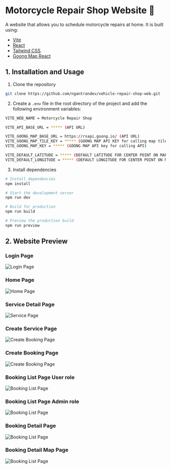 # Motorcycle Repair Shop Website 👋

A website that allows you to schedule motorcycle repairs at home. It is built using:
* [Vite](https://vitejs.dev/)
* [React](https://reactjs.org/)
* [Tailwind CSS](https://tailwindcss.com/).
* [Goong Map React](https://docs.goong.io/goong-map-react/)

## 1. Installation and Usage

1. Clone the repository

```bash
git clone https://github.com/ngantrandev/vehicle-repair-shop-web.git

```

2. Create a `.env` file in the root directory of the project and add the following environment variables:

```bash
VITE_WEB_NAME = Motorcycle Repair Shop

VITE_API_BASE_URL = ***** (API URL)

VITE_GOONG_MAP_BASE_URL = https://rsapi.goong.io/ (API URL)
VITE_GOONG_MAP_TILE_KEY = ***** (GOONG MAP API KEY for calling map tiles)
VITE_GOONG_MAP_KEY = ***** (GOONG MAP API key for calling API)

VITE_DEFAULT_LATITUDE = ***** (DEFAULT LATITUDE FOR CENTER POINT ON MAP)
VITE_DEFAULT_LONGITUDE = ***** (DEFAULT LONGITUDE FOR CENTER POINT ON MAP)

```

3. Install dependencies

```bash
# Install dependencies
npm install

# Start the development server
npm run dev

# Build for production
npm run build

# Preview the production build
npm run preview
```

## 2. Website Preview
###  **Login Page**
![Login Page](./docs//images//login.png)
    
###  **Home Page**
![Home Page](./docs//images//home.png)

###  **Service Detail Page**
![Service Page](./docs//images//service.detail.png)

### **Create Service Page**
![Create Booking Page](./docs//images//create.service.png)

### **Create Booking Page**
![Create Booking Page](./docs//images//create.booking.png)

### **Booking List Page User role**
![Booking List Page](./docs//images//booking.list.png)

### **Booking List Page Admin role**
![Booking List Page](./docs//images//booking.list.admin.png)

### **Booking Detail Page**
![Booking List Page](./docs//images/booking.info.png)

### **Booking Detail Map Page**
![Booking List Page](./docs//images/booking.info.map.png)